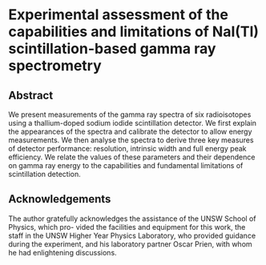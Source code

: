 # Experimental assessment of the capabilities and limitations of NaI(Tl) scintillation-based gamma ray spectrometry

## Abstract
We present measurements of the gamma ray spectra of six radioisotopes using a thallium-doped sodium iodide scintillation detector. We first explain the appearances of the spectra and calibrate the detector to allow energy measurements. We then analyse the spectra to derive three key measures of detector performance: resolution, intrinsic width and full energy peak efficiency. We relate the values of these parameters and their dependence on gamma ray energy to the capabilities and fundamental limitations of scintillation detection.

## Acknowledgements
The author gratefully acknowledges the assistance of the UNSW School of Physics, which pro- vided the facilities and equipment for this work, the staff in the UNSW Higher Year Physics Laboratory, who provided guidance during the experiment, and his laboratory partner Oscar Prien, with whom he had enlightening discussions.
